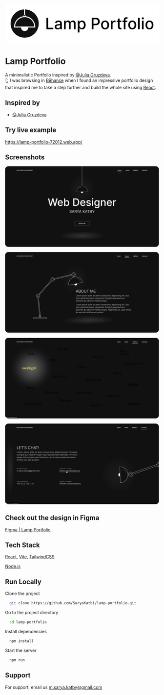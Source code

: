 ![Logo](/public/Logo.png)

# Lamp Portfolio

A minimalistic Portfolio inspired by <a href= "https://www.behance.net/gallery/150744037/Web-designer-portfolio-site?tracking_source=search_projects|web+portfolio" target="_blank">@Julia Gruzdeva</a>.<br/>
👆 I was browsing in <a href= "https://www.behance.net/saryakatby1" target="_blank">Bēhance</a> when I found an impressive portfolio design that inspired me to take a step further and build the whole site using <a href= "https://react.dev/" target="_blank" >React</a>.

## Inspired by

- [@Julia Gruzdeva](https://www.behance.net/gallery/150744037/Web-designer-portfolio-site?tracking_source=search_projects|web+portfolio)

## Try live example

https://lamp-portfolio-72012.web.app/

## Screenshots

![App Screenshot](/public/1.png)

![App Screenshot](/public/2.png)

![App Screenshot](/public/3.png)

![App Screenshot](/public/4.png)

## Check out the design in Figma

[Figma | Lamp Portfolio](https://www.figma.com/file/caKh0zGktQLE1tfIj66N3z/Lamp-Portfolio?type=design&node-id=0%3A1&mode=design&t=C9PpVWjh9oRIXy1O-1)

## Tech Stack

<a  href="https://react.dev/" targe="_blank">React</a>, <a  href="https://vitejs.dev/" targe="_blank">Vite</a>,
<a href="https://tailwindcss.com/" targe="_blank">TailwindCSS</a>

<a href="https://nodejs.org/en" targe="_blank">Node.js</a>

## Run Locally

Clone the project

```bash
  git clone https://github.com/SaryaKatbi/lamp-portfolio.git
```

Go to the project directory

```bash
  cd lamp-portfolio
```

Install dependencies

```bash
  npm install
```

Start the server

```bash
  npm run
```

## Support

For support, email us m.sarya.katby@gmail.com
